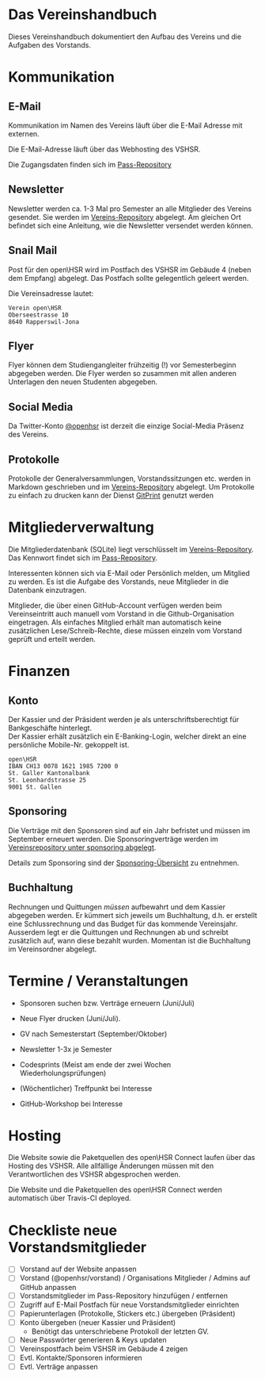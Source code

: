 # Das Vereinshandbuch

Dieses Vereinshandbuch dokumentiert den Aufbau des Vereins und die Aufgaben des Vorstands.

# Kommunikation
## E-Mail
Kommunikation im Namen des Vereins läuft über die E-Mail Adresse mit externen.

Die E-Mail-Adresse läuft über das Webhosting des VSHSR.

Die Zugangsdaten finden sich im [Pass-Repository](https://github.com/openhsr/pass)

## Newsletter
Newsletter werden ca. 1-3 Mal pro Semester an alle Mitglieder des Vereins gesendet. Sie werden im [Vereins-Repository](https://github.com/openhsr/verein/tree/master/newsletter) abgelegt. Am gleichen Ort befindet sich eine Anleitung, wie die Newsletter versendet werden können.

## Snail Mail

Post für den open\HSR wird im Postfach des VSHSR im Gebäude 4 (neben dem Empfang) abgelegt. Das Postfach sollte gelegentlich geleert werden.

Die Vereinsadresse lautet:

```
Verein open\HSR
Oberseestrasse 10
8640 Rapperswil-Jona
```

## Flyer
Flyer können dem Studiengangleiter frühzeitig (!) vor Semesterbeginn abgegeben werden. Die Flyer werden so zusammen mit allen anderen Unterlagen den neuen Studenten abgegeben.

## Social Media
Da Twitter-Konto [@openhsr](https://twitter.com/openhsr) ist derzeit die einzige Social-Media Präsenz des Vereins. 

## Protokolle
Protokolle der Generalversammlungen, Vorstandssitzungen etc. werden in Markdown geschrieben und im [Vereins-Repository](https://github.com/openhsr/verein/tree/master/protokolle/) abgelegt. Um Protokolle zu einfach zu drucken kann der Dienst [GitPrint](https://gitprint.com/) genutzt werden

# Mitgliederverwaltung
Die Mitgliederdatenbank (SQLite) liegt verschlüsselt im [Vereins-Repository](https://github.com/openhsr/verein/tree/master/mitglieder). Das Kennwort findet sich im [Pass-Repository](https://github.com/openhsr/pass).

Interessenten können sich via E-Mail oder Persönlich melden, um Mitglied zu werden. Es ist die Aufgabe des Vorstands, neue Mitglieder in die Datenbank einzutragen.

Mitglieder, die über einen GitHub-Account verfügen werden beim Vereinseintritt auch manuell vom Vorstand in die Github-Organisation eingetragen. Als einfaches Mitglied erhält man automatisch keine zusätzlichen Lese/Schreib-Rechte, diese müssen einzeln vom Vorstand geprüft und erteilt werden.

# Finanzen

## Konto
Der Kassier und der Präsident werden je als unterschriftsberechtigt für Bankgeschäfte hinterlegt.  
Der Kassier erhält zusätzlich ein E-Banking-Login, welcher direkt an eine persönliche Mobile-Nr. gekoppelt ist.

```
open\HSR
IBAN CH13 0078 1621 1985 7200 0
St. Galler Kantonalbank
St. Leonhardstrasse 25
9001 St. Gallen
```

## Sponsoring
Die Verträge mit den Sponsoren sind auf ein Jahr befristet und müssen im September erneuert werden.
Die Sponsoringverträge werden im [Vereinsrepository unter sponsoring abgelegt](https://github.com/openhsr/verein/tree/master/sponsoring).

Details zum Sponsoring sind der [Sponsoring-Übersicht](https://github.com/openhsr/verein/tree/master/sponsoring) zu entnehmen.

## Buchhaltung
Rechnungen und Quittungen *müssen* aufbewahrt und dem Kassier abgegeben werden.
Er kümmert sich jeweils um Buchhaltung, d.h. er erstellt eine Schlussrechnung und das Budget für das kommende Vereinsjahr.
Ausserdem legt er die Quittungen und Rechnungen ab und schreibt zusätzlich auf, wann diese bezahlt wurden.
Momentan ist die Buchhaltung im Vereinsordner abgelegt.

# Termine / Veranstaltungen
- Sponsoren suchen bzw. Verträge erneuern (Juni/Juli)
- Neue Flyer drucken (Juni/Juli).
- GV nach Semesterstart (September/Oktober)
- Newsletter 1-3x je Semester

- Codesprints (Meist am ende der zwei Wochen Wiederholungsprüfungen)
- (Wöchentlicher) Treffpunkt bei Interesse
- GitHub-Workshop bei Interesse

# Hosting
Die Website sowie die Paketquellen des open\HSR Connect laufen über das Hosting des VSHSR. Alle allfällige Änderungen müssen mit den Verantwortlichen des VSHSR abgesprochen werden.

Die Website und die Paketquellen des open\HSR Connect werden automatisch über Travis-CI deployed.

# Checkliste neue Vorstandsmitglieder
- [ ] Vorstand auf der Website anpassen
- [ ] Vorstand (@openhsr/vorstand) / Organisations Mitglieder / Admins auf GitHub anpassen
- [ ] Vorstandsmitglieder im Pass-Repository hinzufügen / entfernen
- [ ] Zugriff auf E-Mail Postfach für neue Vorstandsmitglieder einrichten
- [ ] Papierunterlagen (Protokolle, Stickers etc.) übergeben (Präsident)
- [ ] Konto übergeben (neuer Kassier und Präsident)
  - Benötigt das unterschriebene Protokoll der letzten GV.
- [ ] Neue Passwörter generieren & Keys updaten
- [ ] Vereinspostfach beim VSHSR im Gebäude 4 zeigen
- [ ] Evtl. Kontakte/Sponsoren informieren
- [ ] Evtl. Verträge anpassen
